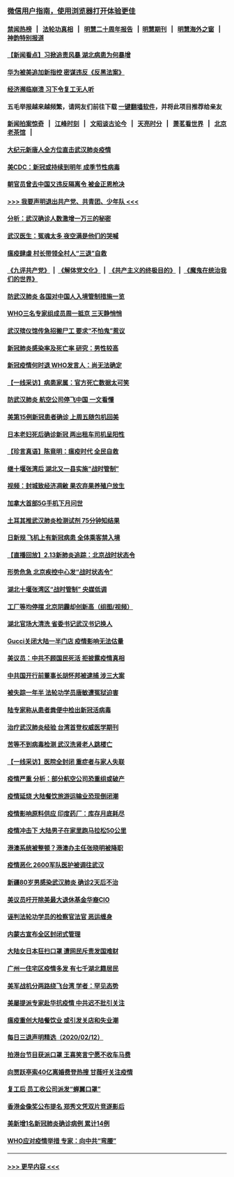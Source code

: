 ### [微信用户指南，使用浏览器打开体验更佳](https://github.com/gfw-breaker/banned-news1/blob/master/indexes/wechat-guide.md?t=0)
#### [禁闻热榜](热点新闻.md?t=0)  &nbsp;&nbsp;|&nbsp;&nbsp; [法轮功真相](https://github.com/gfw-breaker/truth/blob/master/README.md?t=0) &nbsp;&nbsp;|&nbsp;&nbsp; [明慧二十周年报告](https://github.com/gfw-breaker/mh-reports/blob/master/README.md?t=0) &nbsp;&nbsp;|&nbsp;&nbsp;[明慧期刊](https://github.com/gfw-breaker/mh-qikan) &nbsp;&nbsp;|&nbsp;&nbsp; [明慧海外之窗](https://github.com/gfw-breaker/mh-news/blob/master/README.md?t=0) &nbsp;&nbsp;|&nbsp;&nbsp; [神韵特别报道](https://github.com/gfw-breaker/mh-news/blob/master/shenyun.md?t=0)
#### [【新闻看点】习掀追责风暴 湖北病患为何暴增](../pages/nsc413/n11867035.md?t=02140611) 
#### [华为被美追加新指控 密谋违反《反黑法案》](../pages/nsc413/n11867191.md?t=02140611) 
#### [经济濒临崩溃 习下令复工无人听](../pages/nsc413/n11867269.md?t=02140611) 
#### 五毛举报越来越频繁，请网友们前往下载 [一键翻墙软件](https://github.com/gfw-breaker/ssr-accounts)，并将此项目推荐给亲友
#### [新闻拍案惊奇](https://github.com/gfw-breaker/banned-news1/blob/master/pages/link4.md) &nbsp;&nbsp;|&nbsp;&nbsp; [江峰时刻](https://github.com/gfw-breaker/banned-news1/blob/master/pages/link4.md) &nbsp;&nbsp;|&nbsp;&nbsp; [文昭谈古论今](https://github.com/gfw-breaker/banned-news1/blob/master/pages/link4.md) &nbsp;&nbsp;|&nbsp;&nbsp; [天亮时分](https://github.com/gfw-breaker/banned-news1/blob/master/pages/link4.md) &nbsp;&nbsp;|&nbsp;&nbsp; [萧茗看世界](https://github.com/gfw-breaker/banned-news1/blob/master/pages/link4.md) &nbsp;&nbsp;|&nbsp;&nbsp; [北京老茶馆](https://github.com/gfw-breaker/banned-news1/blob/master/pages/link4.md) &nbsp;&nbsp;|&nbsp;&nbsp; 
#### [大纪元新唐人全方位直击武汉肺炎疫情](../pages/nsc413/n11859405.md?t=02140611) 
#### [美CDC：新冠或持续到明年 成季节性病毒](../pages/nsc413/n11867279.md?t=02140611) 
#### [朝官员曾去中国又违反隔离令 被金正恩枪决](../pages/nsc413/n11867087.md?t=02140611) 
#### [>>> 我要声明退出共产党、共青团、少年队 <<<](https://github.com/begood0513/goodnews/blob/master/quit/letter.md) 
#### [分析：武汉确诊人数激增一万三的秘密](../pages/nsc413/n11866187.md?t=02140611) 
#### [武汉医生：冤魂太多 夜空满是他们的哭喊](../pages/nsc413/n11867107.md?t=02140611) 
#### [瘟疫肆虐 村长带领全村人“三退”自救](../pages/nsc413/n11861714.md?t=02140611) 
#### [《九评共产党》](https://github.com/begood0513/9ping.md/blob/master/README.md) &nbsp;|&nbsp; [《解体党文化》](../../../../jtdwh.md/blob/master/README.md)  &nbsp;|&nbsp; [《共产主义的终极目的》](../../../../gczydzjmd.md/blob/master/README.md) &nbsp;|&nbsp; [《魔鬼在统治我们的世界》](../../../../mgztzwmdsj.md/blob/master/README.md) 
#### [防武汉肺炎 各国对中国人入境管制措施一览](../pages/nsc413/n11838726.md?t=02140611) 
#### [WHO三名专家组成员周一抵京 三天静悄悄](../pages/nsc413/n11866947.md?t=02140611) 
#### [武汉殡仪馆传急招搬尸工 要求“不怕鬼”惹议](../pages/nsc413/n11866834.md?t=02140611) 
#### [新冠肺炎感染率及死亡率 研究：男性较高](../pages/nsc413/n11866956.md?t=02140611) 
#### [新冠疫情何时退 WHO发言人：尚无法确定](../pages/nsc413/n11866864.md?t=02140611) 
#### [【一线采访】病患家属：官方死亡数据太可笑](../pages/nsc413/n11866840.md?t=02140611) 
#### [防武汉肺炎 航空公司停飞中国 一文看懂](../pages/nsc413/n11866800.md?t=02140611) 
#### [美第15例新冠患者确诊 上周五随包机回美](../pages/nsc413/n11866852.md?t=02140611) 
#### [日本老妇死后确诊新冠 两出租车司机呈阳性](../pages/nsc413/n11866755.md?t=02140611) 
#### [【珍言真语】陈竟明：瘟疫时代 全民自救](../pages/nsc413/n11866765.md?t=02140611) 
#### [继十堰张湾后 湖北又一县实施“战时管制”](../pages/nsc413/n11866748.md?t=02140611) 
#### [视频：封城致经济凋敝 果农弃果养殖户放生](../pages/nsc413/n11866120.md?t=02140611) 
#### [加拿大首部5G手机下月问世](../pages/nsc413/n11864631.md?t=02140611) 
#### [土耳其推武汉肺炎检测试剂 75分钟知结果](../pages/nsc413/n11866520.md?t=02140611) 
#### [日新规 飞机上有新冠病患 全体乘客禁入境](../pages/nsc413/n11866233.md?t=02140611) 
#### [【直播回放】2.13新肺炎追踪：北京战时状态令](../pages/nsc413/n11866261.md?t=02140611) 
#### [形势危急 北京疾控中心发“战时状态令”](../pages/nsc413/n11866362.md?t=02140611) 
#### [湖北十堰张湾区“战时管制” 央媒低调](../pages/nsc413/n11866013.md?t=02140611) 
#### [工厂等均停摆 北京阴霾却创新高（组图/视频）](../pages/nsc413/n11865856.md?t=02140611) 
#### [湖北官场大清洗 省委书记武汉书记换人](../pages/nsc413/n11865112.md?t=02140611) 
#### [Gucci关闭大陆一半门店 疫情影响无法估量](../pages/nsc413/n11865799.md?t=02140611) 
#### [美议员：中共不顾国民死活 拒披露疫情真相](../pages/nsc413/n11866147.md?t=02140611) 
#### [中共国开行前董事长胡怀邦被逮捕 涉三大案](../pages/nsc413/n11865943.md?t=02140611) 
#### [被失踪一年半 法轮功学员唐敏遭冤狱迫害](../pages/nsc413/n11863707.md?t=02140611) 
#### [陆专家称从患者粪便中检出新冠活病毒](../pages/nsc413/n11865858.md?t=02140611) 
#### [治疗武汉肺炎经验 台湾首登权威医学期刊](../pages/nsc413/n11865669.md?t=02140611) 
#### [苦等不到病毒检测 武汉洗肾老人跳楼亡](../pages/nsc413/n11866020.md?t=02140611) 
#### [【一线采访】医院全封闭 重症者与家人失联](../pages/nsc413/n11864778.md?t=02140611) 
#### [疫情严重 分析：部分航空公司恐重组或破产](../pages/nsc413/n11865138.md?t=02140611) 
#### [疫情延烧 大陆餐饮旅游运输业恐现倒闭潮](../pages/nsc413/n11865608.md?t=02140611) 
#### [疫情影响原料供应 印度药厂：库存月底耗尽](../pages/nsc413/n11865151.md?t=02140611) 
#### [疫情冲击下 大陆男子在家里跑马拉松50公里](../pages/nsc413/n11865585.md?t=02140611) 
#### [港澳系统被整顿？港澳办主任张晓明被降职](../pages/nsc413/n11865277.md?t=02140611) 
#### [疫情恶化 2600军队医护被调往武汉](../pages/nsc413/n11865111.md?t=02140611) 
#### [新疆80岁男感染武汉肺炎 确诊2天后不治](../pages/nsc413/n11865260.md?t=02140611) 
#### [美议员吁开除美最大退休基金华裔CIO](../pages/nsc413/n11865230.md?t=02140611) 
#### [诬判法轮功学员的检察官法官 恶运缠身](../pages/nsc413/n11864380.md?t=02140611) 
#### [内蒙古宣布全区封闭式管理](../pages/nsc413/n11865271.md?t=02140611) 
#### [大陆女日本狂扫口罩 遭网民斥责发国难财](../pages/nsc413/n11865107.md?t=02140611) 
#### [广州一住宅区疫情多发 有七千湖北籍居民](../pages/nsc413/n11865083.md?t=02140611) 
#### [美军战机分两路绕飞台湾 学者：罕见态势](../pages/nsc413/n11864996.md?t=02140611) 
#### [美屡提派专家赴华抗疫情 中共迟不批引关注](../pages/nsc413/n11864719.md?t=02140611) 
#### [瘟疫重创大陆餐饮业 或引发关店和失业潮](../pages/nsc413/n11864742.md?t=02140611) 
#### [每日三退声明精选（2020/02/12）](../pages/nsc413/n11865077.md?t=02140611) 
#### [拍港台节目获派口罩 王喜笑言宁愿不收车马费](../pages/nsc413/n11864666.md?t=02140611) 
#### [向贾跃亭索40亿离婚费登热搜 甘薇吁关注疫情](../pages/nsc413/n11864426.md?t=02140611) 
#### [复工后 员工收公司派发“蝉翼口罩”](../pages/nsc413/n11864951.md?t=02140611) 
#### [香港金像奖公布提名 郑秀文凭双片竞逐影后](../pages/nsc413/n11864201.md?t=02140611) 
#### [美新增1名新冠肺炎确诊病例 累计14例](../pages/nsc413/n11864893.md?t=02140611) 
#### [WHO应对疫情举措 专家：向中共“弯腰”](../pages/nsc413/n11864727.md?t=02140611) 

----
#### [ >>> 更早内容 <<< ](../indexes/nsc413-earlier.md)
